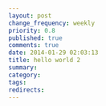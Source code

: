 ```yaml
---
layout: post
change_frequency: weekly
priority: 0.8
published: true
comments: true
date: 2014-01-29 02:03:13
title: hello world 2
summary: 
category: 
tags: 
redirects:
---
```


